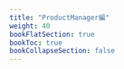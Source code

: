 ```yaml
---
title: "ProductManager編"
weight: 40
bookFlatSection: true
bookToc: true
bookCollapseSection: false
---
```

